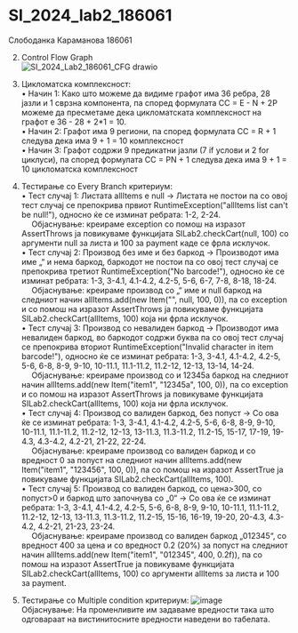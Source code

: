 # SI_2024_lab2_186061
Слободанка Караманова 186061

2. Control Flow Graph
<br />![SI_2024_Lab2_186061_CFG drawio](https://github.com/SlobodankaK/SI_2024_lab2_186061/assets/89388598/32959405-95b0-4414-883a-b7a6623dd889)

3. Цикломатска комплексност:
<br /> • Начин 1: Како што можеме да видиме графот има 36 ребра, 28 јазли и 1 сврзна компонента, па според формулата CC = E - N + 2P можеме да пресметаме дека цикломатската комплексност на графот е 36 - 28 + 2*1 = 10.
<br /> • Начин 2: Графот има 9 региони, па според формулата CC = R + 1 следува дека има 9 + 1 = 10 комплексност
<br /> • Начин 3: Графот содржи 9 предикатни јазли (7 if услови и 2 for циклуси), па според формулата CC = PN + 1 следува дека има 9 + 1 = 10 цикломатска комплексност

4. Тестирање со Every Branch критериум:
    <br /> • Тест случај 1: Листата allItems е null -> Листата не постои па со овој тест случај се препокрива првиот RuntimeException("allItems list can't be null!"), односно ќе се изминат ребрата: 1-2, 2-24.
   <br />&emsp; Објаснување: креираме exception со помош на изразот AssertThrows ја повикуваме функцијата SILab2.checkCart(null, 100) со аргументи null за листа и 100 за payment каде се фрла исклучок.
   <br /> • Тест случај 2: Производ без име и без баркод -> Производот има име „“ и нема баркод, баркодот не постои па со овој тест случај се препокрива третиот RuntimeException("No barcode!"), односно ќе се изминат ребрата: 1-3, 3-4.1, 4.1-4.2, 4.2-5, 5-6, 6-7, 7-8, 8-18, 18-24.
   <br />&emsp; Објаснување: креираме производ со „“ име и null баркод на следниот начин allItems.add(new Item("", null, 100, 0)), па со exception и со помош на изразот AssertThrows ја повикуваме функцијата SILab2.checkCart(allItems, 100) која ни фрла исклучок.
    <br /> • Тест случај 3: Производ со невалиден баркод -> Производот има невалиден баркод, во баркодот содржи буква па со овој тест случај се препокрива вториот RuntimeException("Invalid character in item barcode!"), односно ќе се изминат ребрата: 1-3, 3-4.1, 4.1-4.2, 4.2-5, 5-6, 6-8, 8-9, 9-10, 10-11.1, 11.1-11.2, 11.2-12, 12-13, 13-14, 14-24.
   <br />&emsp; Објаснување: креираме производ со и 12345а баркод на следниот начин allItems.add(new Item("item1", "12345a", 100, 0)), па со exception и со помош на изразот AssertThrows ја повикуваме функцијата SILab2.checkCart(allItems, 100) која ни фрла исклучок.
    <br /> • Тест случај 4: Производ со валиден баркод, без попуст ->  Со ова ќе се изминат ребрата: 1-3, 3-4.1, 4.1-4.2, 4.2-5, 5-6, 6-8, 8-9, 9-10, 10-11.1, 11.1-11.2, 11.2-12, 12-13, 13-11.3, 11.3-11.2, 11.2-15, 15-17, 17-19, 19-4.3, 4.3-4.2, 4.2-21, 21-22, 22-24.
   <br />&emsp; Објаснување: креираме производ со валиден баркод и со вредност 0 за попуст на следниот начин allItems.add(new Item("item1", "123456", 100, 0)), па со помош на изразот AssertTrue ја повикуваме функцијата SILab2.checkCart(allItems, 100).
    <br /> • Тест случај 5: Производ со валиден баркод, со цена>300, со попуст>0 и баркод што започнува со „0“ ->  Со ова ќе се изминат ребрата: 1-3, 3-4.1, 4.1-4.2, 4.2-5, 5-6, 6-8, 8-9, 9-10, 10-11.1, 11.1-11.2, 11.2-12, 12-13, 13-11.3, 11.3-11.2, 11.2-15, 15-16, 16-19, 19-20, 20-4.3, 4.3-4.2, 4.2-21, 21-23, 23-24.
   <br />&emsp; Објаснување: креираме производ со валиден баркод „012345“, со вредност 400 за цена и со вредност 0.2 (20%) за попуст на следниот начин allItems.add(new Item("item1", "012345", 400, 0.2f)), па со помош на изразот AssertTrue ја повикуваме функцијата SILab2.checkCart(allItems, 100) со аргументи allItems за листа и 100 за payment.

5. Тестирање со Multiple condition критериум:
![image](https://github.com/SlobodankaK/SI_2024_lab2_186061/assets/89388598/93e40419-e3e8-4c42-8074-8c7c661a9d36)
<br /> Објаснување: На променливите им задаваме вредности така што одговараат на вистинитосните вредности наведени во табелата.

